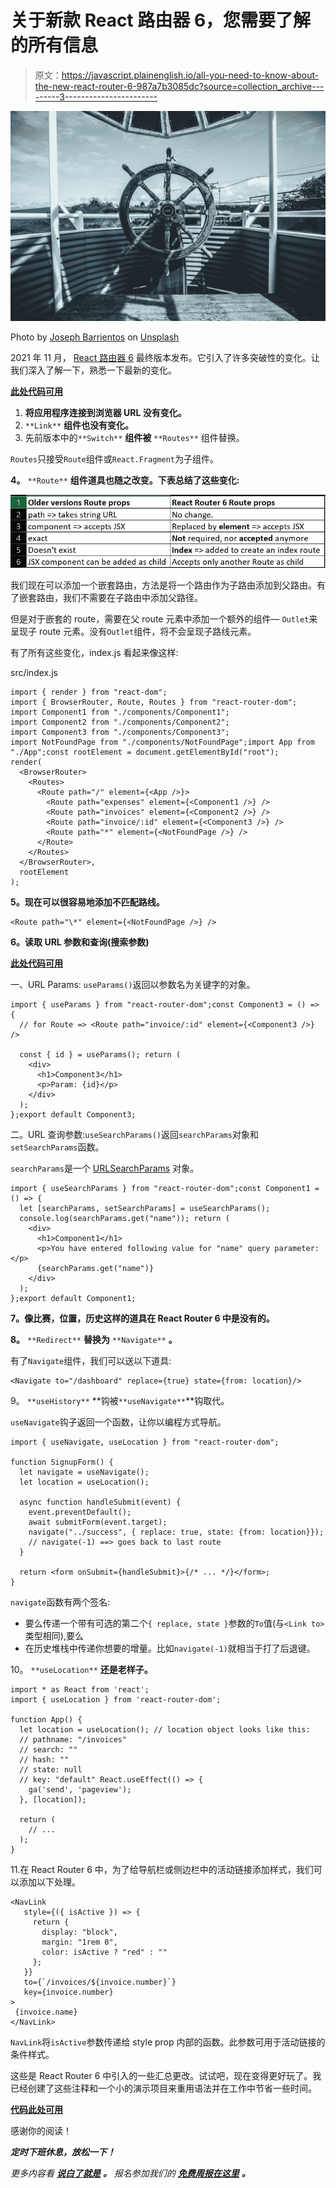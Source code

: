 # 关于新款 React 路由器 6，您需要了解的所有信息

> 原文：<https://javascript.plainenglish.io/all-you-need-to-know-about-the-new-react-router-6-987a7b3085dc?source=collection_archive---------3----------------------->

![](img/96fca2004d9ddb8a7ed14a6b81e37491.png)

Photo by [Joseph Barrientos](https://unsplash.com/@jbcreate_?utm_source=medium&utm_medium=referral) on [Unsplash](https://unsplash.com?utm_source=medium&utm_medium=referral)

2021 年 11 月， [React 路由器 6](https://reactrouterdotcom.fly.dev/docs/en/v6/getting-started/overview) 最终版本发布。它引入了许多突破性的变化。让我们深入了解一下，熟悉一下最新的变化。

[**此处代码可用**](https://codesandbox.io/s/react-router-6-demo-97d7q?file=/src/index.tsx)

1.  **将应用程序连接到浏览器 URL 没有变化。**
2.  `**Link**` **组件也没有变化。**
3.  先前版本中的`**Switch**` **组件被** `**Routes**` 组件替换。

`Routes`只接受`Route`组件或`React.Fragment`为子组件。

**4。** `**Route**` **组件道具也随之改变。下表总结了这些变化:**

![](img/2c598f8fe2142954269ea9ef55f3256e.png)

我们现在可以添加一个嵌套路由，方法是将一个路由作为子路由添加到父路由。有了嵌套路由，我们不需要在子路由中添加父路径。

但是对于嵌套的 route，需要在父 route 元素中添加一个额外的组件— `Outlet`来呈现子 route 元素。没有`Outlet`组件，将不会呈现子路线元素。

有了所有这些变化，index.js 看起来像这样:

src/index.js

```
import { render } from "react-dom";
import { BrowserRouter, Route, Routes } from "react-router-dom";
import Component1 from "./components/Component1";
import Component2 from "./components/Component2";
import Component3 from "./components/Component3";
import NotFoundPage from "./components/NotFoundPage";import App from "./App";const rootElement = document.getElementById("root");
render(
  <BrowserRouter>
    <Routes>
      <Route path="/" element={<App />}>
        <Route path="expenses" element={<Component1 />} />
        <Route path="invoices" element={<Component2 />} />
        <Route path="invoice/:id" element={<Component3 />} />
        <Route path="*" element={<NotFoundPage />} />
      </Route>
    </Routes>
  </BrowserRouter>,
  rootElement
);
```

**5。现在可以很容易地添加不匹配路线。**

```
<Route path="\*" element={<NotFoundPage />} />
```

**6。读取 URL 参数和查询(搜索参数)**

[**此处代码可用**](https://codesandbox.io/s/react-router-6-demo-97d7q?file=/src/index.tsx)

一、URL Params: `useParams()`返回以参数名为关键字的对象。

```
import { useParams } from "react-router-dom";const Component3 = () => {
  // for Route => <Route path="invoice/:id" element={<Component3 />} />

  const { id } = useParams(); return (
    <div>
      <h1>Component3</h1>
      <p>Param: {id}</p>
    </div>
  );
};export default Component3;
```

二。URL 查询参数:`useSearchParams()`返回`searchParams`对象和`setSearchParams`函数。

`searchParams`是一个 [URLSearchParams](https://developer.mozilla.org/en-US/docs/Web/API/URLSearchParams) 对象。

```
import { useSearchParams } from "react-router-dom";const Component1 = () => {
  let [searchParams, setSearchParams] = useSearchParams();
  console.log(searchParams.get("name")); return (
    <div>
      <h1>Component1</h1>
      <p>You have entered following value for "name" query parameter:</p>
      {searchParams.get("name")}
    </div>
  );
};export default Component1;
```

**7。像比赛，位置，历史这样的道具在 React Router 6 中是没有的。**

**8。** `**Redirect**` **替换为** `**Navigate**` **。**

有了`Navigate`组件，我们可以送以下道具:

```
<Navigate to="/dashboard" replace={true} state={from: location}/>
```

9。 `**useHistory**` **钩被`**useNavigate**`**钩取代。

`useNavigate`钩子返回一个函数，让你以编程方式导航。

```
import { useNavigate, useLocation } from "react-router-dom";

function SignupForm() {
  let navigate = useNavigate();
  let location = useLocation();

  async function handleSubmit(event) {
    event.preventDefault();
    await submitForm(event.target);
    navigate("../success", { replace: true, state: {from: location}});
    // navigate(-1) ==> goes back to last route
  }

  return <form onSubmit={handleSubmit}>{/* ... */}</form>;
}
```

`navigate`函数有两个签名:

*   要么传递一个带有可选的第二个`{ replace, state }`参数的`To`值(与`<Link to>`类型相同),要么
*   在历史堆栈中传递你想要的增量。比如`navigate(-1)`就相当于打了后退键。

10。 `**useLocation**` **还是老样子。**

```
import * as React from 'react';
import { useLocation } from 'react-router-dom';

function App() {
  let location = useLocation(); // location object looks like this:
  // pathname: "/invoices"
  // search: ""
  // hash: ""
  // state: null
  // key: "default" React.useEffect(() => {
    ga('send', 'pageview');
  }, [location]);

  return (
    // ...
  );
}
```

11.在 React Router 6 中，为了给导航栏或侧边栏中的活动链接添加样式，我们可以添加以下处理。

```
<NavLink
   style={({ isActive }) => {
     return {
       display: "block",
       margin: "1rem 0",
       color: isActive ? "red" : ""
     };
   }}
   to={`/invoices/${invoice.number}`}
   key={invoice.number}
>
 {invoice.name}
</NavLink>
```

`NavLink`将`isActive`参数传递给 style prop 内部的函数。此参数可用于活动链接的条件样式。

这些是 React Router 6 中引入的一些汇总更改。试试吧，现在变得更好玩了。我已经创建了这些注释和一个小的演示项目来重用语法并在工作中节省一些时间。

[**代码此处可用**](https://codesandbox.io/s/react-router-6-demo-97d7q?file=/src/index.tsx)

感谢你的阅读！

***定时下班休息，放松一下！***

*更多内容看* [***说白了就是***](http://plainenglish.io/) ***。*** *报名参加我们的* [***免费周报在这里***](http://newsletter.plainenglish.io/) ***。***